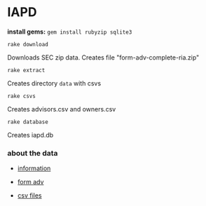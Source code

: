 # IAPD

**install gems:** ` gem install rubyzip sqlite3 `


``` shell
rake download
```

Downloads SEC zip data. Creates file "form-adv-complete-ria.zip"


``` shell
rake extract
```

Creates directory `data` with csvs

``` shell
rake csvs
```

Creates advisors.csv and owners.csv

``` shell
rake database
```

Creates iapd.db

### about the data

- [information](https://www.sec.gov/help/foiadocsinvafoiahtm.html)

- [form adv](https://www.sec.gov/about/forms/formadv-part1a.pdf)

- [csv files](https://www.sec.gov/foia/docs/form-adv-archive-data.htm)
